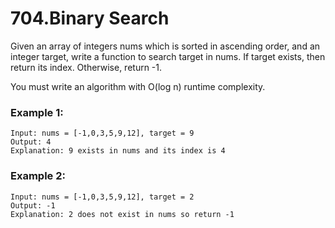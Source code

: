# 704.Binary Search
Given an array of integers nums which is sorted in ascending order, and an integer target, write a function to search target in nums. If target exists, then return its index. Otherwise, return -1.

You must write an algorithm with O(log n) runtime complexity.

### Example 1:
``` 
Input: nums = [-1,0,3,5,9,12], target = 9
Output: 4
Explanation: 9 exists in nums and its index is 4
```
### Example 2:
``` 
Input: nums = [-1,0,3,5,9,12], target = 2
Output: -1
Explanation: 2 does not exist in nums so return -1
```